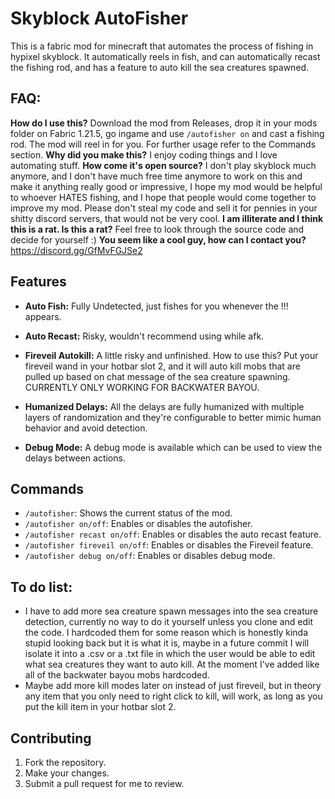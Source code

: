 # Skyblock AutoFisher

This is a fabric mod for minecraft that automates the process of fishing in hypixel skyblock. It automatically reels in fish, and can automatically recast the fishing rod, and has a feature to auto kill the sea creatures spawned.

## FAQ:

**How do I use this?**
 Download the mod from Releases, drop it in your mods folder on Fabric 1.21.5, go ingame and use `/autofisher on` and cast a fishing rod. The mod will reel in for you. For further usage refer to the Commands section.
**Why did you make this?**
 I enjoy coding things and I love automating stuff.
**How come it's open source?**
 I don't play skyblock much anymore, and I don't have much free time anymore to work on this and make it anything really good or impressive, I hope my mod would be helpful to whoever HATES fishing, and I hope that people would come together to improve my mod. Please don't steal my code and sell it for pennies in your shitty discord servers, that would not be very cool. 
**I am illiterate and I think this is a rat. Is this a rat?**
 Feel free to look through the source code and decide for yourself :)
**You seem like a cool guy, how can I contact you?**
 https://discord.gg/GfMvFGJSe2 

## Features
  
-   **Auto Fish:** Fully Undetected, just fishes for you whenever the !!! appears.
-   **Auto Recast:** Risky, wouldn't recommend using while afk.
-   **Fireveil Autokill:** A little risky and unfinished. How to use this? Put your fireveil wand in your hotbar slot 2, and it will auto kill mobs that are pulled up based on chat message of the sea creature spawning. CURRENTLY ONLY WORKING FOR BACKWATER BAYOU.

-   **Humanized Delays:** All the delays are fully humanized with multiple layers of randomization and they're configurable to better mimic human behavior and avoid detection.
-   **Debug Mode:** A debug mode is available which can be used to view the delays between actions. 

## Commands

-   `/autofisher`: Shows the current status of the mod.
-   `/autofisher on/off`: Enables or disables the autofisher.
-   `/autofisher recast on/off`: Enables or disables the auto recast feature.
-   `/autofisher fireveil on/off`: Enables or disables the Fireveil feature.
-   `/autofisher debug on/off`: Enables or disables debug mode.

## To do list:

-   I have to add more sea creature spawn messages into the sea creature detection, currently no way to do it yourself unless you clone and edit the code. I hardcoded them for some reason which is honestly kinda stupid looking back but it is what it is, maybe in a future commit I will isolate it into a .csv or a .txt file in which the user would be able to edit what sea creatures they want to auto kill. At the moment I've added like all of the backwater bayou mobs hardcoded. 
-   Maybe add more kill modes later on instead of just fireveil, but in theory any item that you only need to right click to kill, will work, as long as you put the kill item in your hotbar slot 2.

## Contributing

1.  Fork the repository.
2.  Make your changes.
3.  Submit a pull request for me to review.
